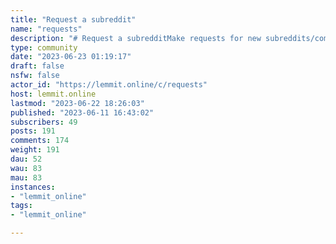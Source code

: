 ```yaml
---
title: "Request a subreddit" 
name: "requests"
description: "# Request a subredditMake requests for new subreddits/communities here, **using the name of the subreddit as the title**, or with **a link to the subreddit as the url**.For **anything else**, go to [!about@lemmit.online](/c/about@lemmit.online).#### Warning: Use common sense when requesting.If you're gonna request a ton of stuff, or things you're not even going to follow yourself, you'll be wasting the time of the bot, your fellow Lemmy users, and the admin/dev.I would very much recommend against that."
type: community
date: "2023-06-23 01:19:17"
draft: false
nsfw: false
actor_id: "https://lemmit.online/c/requests"
host: lemmit.online
lastmod: "2023-06-22 18:26:03"
published: "2023-06-11 16:43:02"
subscribers: 49
posts: 191
comments: 174
weight: 191
dau: 52
wau: 83
mau: 83
instances:
- "lemmit_online"
tags: 
- "lemmit_online"

---
```


